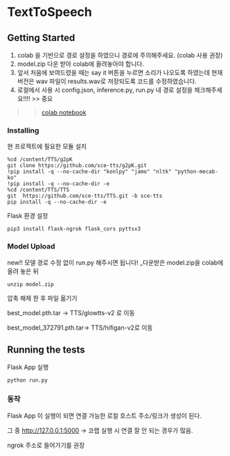 # TextToSpeech


## Getting Started

1. colab 을 기반으로 경로 설정을 하였으니 경로에 주의해주세요. (colab 사용 권장) 
2. model.zip 다운 받아 colab에 올려놓아야 합니다.
3. 앞서 처음에 보여드렸을 때는 say it 버튼을 누르면 소리가 나오도록 하였는데 현재 버전은 wav 파일이 results.wav로 저장되도록 
   코드를 수정하였습니다.   
4. 로컬에서 사용 시 config.json, inference.py, run.py 내 경로 설정을 체크해주세요!!!! >> 중요
 
>> [colab notebook](https://colab.research.google.com/gist/thfla1105/f36e94bc7efdda7fd9d67479eb6e430d/tts-web-service-git.ipynb)


### Installing 

현 프로젝트에 필요한 모듈 설치

```
%cd /content/TTS/g2pK
git clone https://github.com/sce-tts/g2pK.git
!pip install -q --no-cache-dir "konlpy" "jamo" "nltk" "python-mecab-ko"
!pip install -q --no-cache-dir -e 
%cd /content/TTS/TTS
git  https://github.com/sce-tts/TTS.git -b sce-tts
pip install -q --no-cache-dir -e 

```

Flask 환경 설정

```
pip3 install flask-ngrok flask_cors pyttsx3
```

### Model Upload

new!! 모델 경로 수정 없이 run.py 해주시면 됩니다!
_다운받은 model.zip을 colab에 올려 놓은 뒤

```
unzip model.zip
```

압축 해제 한 후 파일 옮기기

best_model.pth.tar -> TTS/glowtts-v2 로 이동 

best_model_372791.pth.tar-> TTS/hifigan-v2로 이동

## Running the tests 

Flask App 실행

```
python run.py
```



### 동작

Flask App 이 실행이 되면 연결 가능한 
로컬 호스트 주소/링크가 생성이 된다.

그 중 http://127.0.0.1:5000 -> 코랩 실행 시 연결 잘 안 되는 경우가 많음.

ngrok 주소로 들어가기를 권장 


